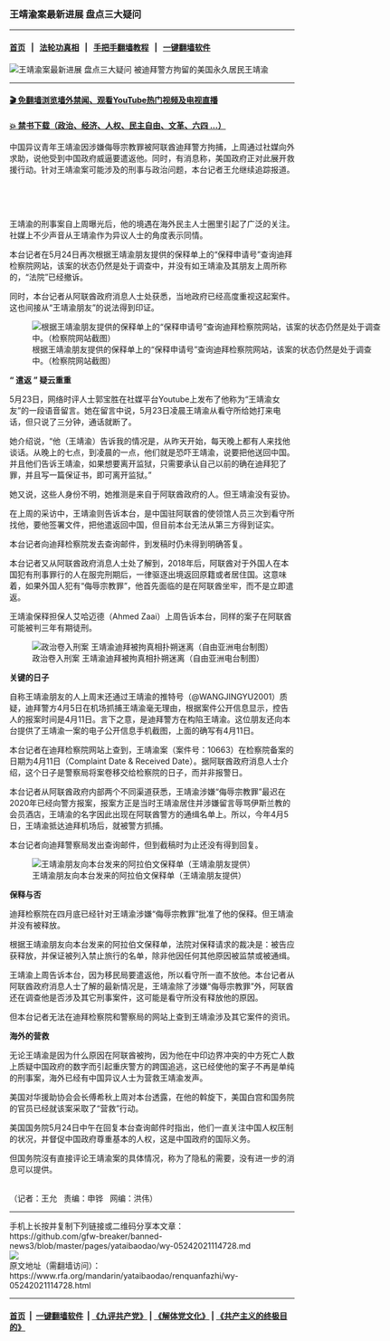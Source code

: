 ### 王靖渝案最新进展 盘点三大疑问
------------------------

#### [首页](https://github.com/gfw-breaker/banned-news3/blob/master/README.md) &nbsp;&nbsp;|&nbsp;&nbsp; [法轮功真相](https://github.com/begood0513/basic/blob/master/README.md)  &nbsp;&nbsp;|&nbsp;&nbsp; [手把手翻墙教程](https://github.com/gfw-breaker/guides/wiki)  &nbsp;&nbsp;|&nbsp;&nbsp; [一键翻墙软件](https://github.com/gfw-breaker/nogfw/blob/master/README.md)  



<div id="headerimg">
 <img alt="王靖渝案最新进展 盘点三大疑问" src="https://www.rfa.org/mandarin/yataibaodao/renquanfazhi/wy-05242021114728.html/@@images/5c308468-3ab5-458b-ae96-99dd7a0a434a.png" title="王靖渝案最新进展 盘点三大疑问"/>
 <span class="lead_image_caption">
  被迪拜警方拘留的美国永久居民王靖渝
 </span>
 <!-- zoomattribute -->
</div>

<hr/>


#### [ 🎬  免翻墙浏览墙外禁闻、观看YouTube热门视频及电视直播](https://github.com/gfw-breaker/HelloWorld)

#### [ 💥  禁书下载（政治、经济、人权、民主自由、文革、六四 ...）](https://github.com/gfw-breaker/books/blob/master/README.md)

<div id="storytext">
 <p>
 </p>
 <p>
  中国异议青年王靖渝因涉嫌侮辱宗教罪被阿联酋迪拜警方拘捕，上周通过社媒向外求助，说他受到中国政府威逼要遣返他。同时，有消息称，美国政府正对此展开救援行动。针对王靖渝案可能涉及的刑事与政治问题，本台记者王允继续追踪报道。
 </p>
 <p>
  <br/>
 </p>
 <p>
  <br/>
 </p>
 <p>
  王靖渝的刑事案自上周曝光后，他的境遇在海外民主人士圈里引起了广泛的关注。社媒上不少声音从王靖渝作为异议人士的角度表示同情。
 </p>
 <p>
  本台记者在5月24日再次根据王靖渝朋友提供的保释单上的“保释申请号”查询迪拜检察院网站，该案的状态仍然是处于调查中，并没有如王靖渝及其朋友上周所称的，“法院”已经撤诉。
 </p>
 <p>
  同时，本台记者从阿联酋政府消息人士处获悉，当地政府已经高度重视这起案件。这也间接从“王靖渝朋友”的说法得到印证。
 </p>
 <p>
  <figure class="image-richtext image-inline captioned" style="width:620px;">
   <img alt="根据王靖渝朋友提供的保释单上的“保释申请号”查询迪拜检察院网站，该案的状态仍然是处于调查中。（检察院网站截图）" src="https://www.rfa.org/mandarin/yataibaodao/renquanfazhi/wy-05242021114728.html/wy0524h.jpg/@@images/156e16be-652e-4a0e-b234-986fb10de7d5.png" title="wy0524h.jpg"/>
   <figcaption class="image-caption">
    根据王靖渝朋友提供的保释单上的“保释申请号”查询迪拜检察院网站，该案的状态仍然是处于调查中。（检察院网站截图）
   </figcaption>
   <small>
   </small>
  </figure>
 </p>
 <p>
  <strong>
   “
  </strong>
  <strong>
   遣返
  </strong>
  <strong>
   ”
  </strong>
  <strong>
   疑云重重
  </strong>
 </p>
 <p>
  5月23日，网络时评人士郭宝胜在社媒平台Youtube上发布了他称为“王靖渝女友”的一段语音留言。她在留言中说，5月23日凌晨王靖渝从看守所给她打来电话，但只说了三分钟，通话就断了。
 </p>
 <p>
  她介绍说，“他（王靖渝）告诉我的情况是，从昨天开始，每天晚上都有人来找他谈话。从晚上的七点，到凌晨的一点，他们就是恐吓王靖渝，说要把他送回中国。并且他们告诉王靖渝，如果想要离开监狱，只需要承认自己以前的确在迪拜犯了罪，并且写一篇保证书，即可离开监狱。”
 </p>
 <p>
  她又说，这些人身份不明，她推测是来自于阿联酋政府的人。但王靖渝没有妥协。
 </p>
 <p>
  在上周的采访中，王靖渝则告诉本台，是中国驻阿联酋的使领馆人员三次到看守所找他，要他签署文件，把他遣返回中国，但目前本台无法从第三方得到证实。
 </p>
 <p>
  本台记者向迪拜检察院发去查询邮件，到发稿时仍未得到明确答复。
 </p>
 <p>
  本台记者又从阿联酋政府消息人士处了解到，2018年后，阿联酋对于外国人在本国犯有刑事罪行的人在服完刑期后，一律驱逐出境返回原籍或者居住国。这意味着，如果外国人犯有“侮辱宗教罪”，他首先面临的是在阿联酋坐牢，而不是立即遣返。
 </p>
 <p>
  王靖渝保释担保人艾哈迈德（Ahmed Zaai）上周告诉本台，同样的案子在阿联酋可能被判三年有期徒刑。
 </p>
 <p>
  <figure class="image-richtext image-inline captioned" style="width:620px;">
   <img alt="政治卷入刑案 王靖渝迪拜被拘真相扑朔迷离（自由亚洲电台制图）" src="https://www.rfa.org/mandarin/yataibaodao/renquanfazhi/wy-05242021114728.html/wy0524.jpg/@@images/c5bbce38-19bf-4f83-a249-5264c5625f67.jpeg" title="wy0524.jpg"/>
   <figcaption class="image-caption">
    政治卷入刑案 王靖渝迪拜被拘真相扑朔迷离（自由亚洲电台制图）
   </figcaption>
   <small>
   </small>
  </figure>
 </p>
 <p>
  <strong>
   关键的日子
  </strong>
 </p>
 <p>
  自称王靖渝朋友的人上周末还通过王靖渝的推特号（@WANGJINGYU2001）质疑，迪拜警方4月5日在机场抓捕王靖渝毫无理由，根据案件公开信息显示，控告人的报案时间是4月11日。言下之意，是迪拜警方在构陷王靖渝。这位朋友还向本台提供了王靖渝一案的电子公开信息手机截图，上面的确写有4月11日。
 </p>
 <p>
  本台记者在迪拜检察院网站上查到，王靖渝案（案件号：10663）在检察院备案的日期为4月11日（Complaint Date &amp; Received Date）。据阿联酋政府消息人士介绍，这个日子是警察局将案卷移交给检察院的日子，而并非报警日。
 </p>
 <p>
  本台记者从阿联酋政府内部两个不同渠道获悉，王靖渝涉嫌“侮辱宗教罪”最迟在2020年已经向警方报案，报案方正是当时王靖渝居住并涉嫌留言辱骂伊斯兰教的会员酒店，王靖渝的名字因此出现在阿联酋警方的通缉名单上。所以，今年4月5日，王靖渝抵达迪拜机场后，就被警方抓捕。
 </p>
 <p>
  本台记者向迪拜警察局发出查询邮件，但到截稿时为止还没有得到回复。
 </p>
 <p>
  <figure class="image-richtext image-inline captioned" style="width:620px;">
   <img alt="王靖渝朋友向本台发来的阿拉伯文保释单（王靖渝朋友提供）" src="https://www.rfa.org/mandarin/yataibaodao/renquanfazhi/wy-05242021114728.html/56fe2.jpg/@@images/be4a6e7d-7be2-41e0-a56d-11d99115618f.jpeg" title="图2.JPG"/>
   <figcaption class="image-caption">
    王靖渝朋友向本台发来的阿拉伯文保释单（王靖渝朋友提供）
   </figcaption>
   <small>
   </small>
  </figure>
 </p>
 <p>
  <strong>
   保释与否
  </strong>
 </p>
 <p>
  迪拜检察院在四月底已经针对王靖渝涉嫌“侮辱宗教罪”批准了他的保释。但王靖渝并没有被释放。
 </p>
 <p>
  根据王靖渝朋友向本台发来的阿拉伯文保释单，法院对保释请求的裁决是：被告应获释放，并保证被列入禁止旅行的名单，除非他因任何其他原因被监禁或被通缉。
 </p>
 <p>
  王靖渝上周告诉本台，因为移民局要遣返他，所以看守所一直不放他。本台记者从阿联酋政府消息人士了解的最新情况是，王靖渝除了涉嫌“侮辱宗教罪”外，阿联酋还在调查他是否涉及其它刑事案件，这可能是看守所没有释放他的原因。
 </p>
 <p>
  但本台记者无法在迪拜检察院和警察局的网站上查到王靖渝涉及其它案件的资讯。
 </p>
 <p>
  <strong>
   海外的营救
  </strong>
 </p>
 <p>
  无论王靖渝是因为什么原因在阿联酋被拘，因为他在中印边界冲突的中方死亡人数上质疑中国政府的数字而引起重庆警方的跨国追逃，这已经使他的案子不再是单纯的刑事案，海外已经有中国异议人士为营救王靖渝发声。
 </p>
 <p>
  美国对华援助协会会长傅希秋上周对本台透露，在他的斡旋下，美国白宫和国务院的官员已经就该案采取了“营救”行动。
 </p>
 <p>
  美国国务院5月24日中午在回复本台查询邮件时指出，他们一直关注中国人权压制的状况，并督促中国政府尊重基本的人权，这是中国政府的国际义务。
 </p>
 <p>
  但国务院沒有直接评论王靖渝案的具体情况，称为了隐私的需要，没有进一步的消息可以提供。
 </p>
 <p>
  <br/>
  （记者：王允   责编：申铧   网编：洪伟）
 </p>
</div>

<hr/>
手机上长按并复制下列链接或二维码分享本文章：<br/>
https://github.com/gfw-breaker/banned-news3/blob/master/pages/yataibaodao/wy-05242021114728.md <br/>
<a href='https://github.com/gfw-breaker/banned-news3/blob/master/pages/yataibaodao/wy-05242021114728.md'><img src='https://github.com/gfw-breaker/banned-news3/blob/master/pages/yataibaodao/wy-05242021114728.md.png'/></a> <br/>
原文地址（需翻墙访问）：https://www.rfa.org/mandarin/yataibaodao/renquanfazhi/wy-05242021114728.html


------------------------
#### [首页](https://github.com/gfw-breaker/banned-news3/blob/master/README.md) &nbsp;|&nbsp; [一键翻墙软件](https://github.com/gfw-breaker/nogfw/blob/master/README.md) &nbsp;| [《九评共产党》](https://github.com/gfw-breaker/9ping.md/blob/master/README.md#九评之一评共产党是什么) | [《解体党文化》](https://github.com/gfw-breaker/jtdwh.md/blob/master/README.md) | [《共产主义的终极目的》](https://github.com/gfw-breaker/gczydzjmd.md/blob/master/README.md)


<img src='http://gfw-breaker.win/banned-news3/pages/yataibaodao/wy-05242021114728.md' width='0px' height='0px'/>
